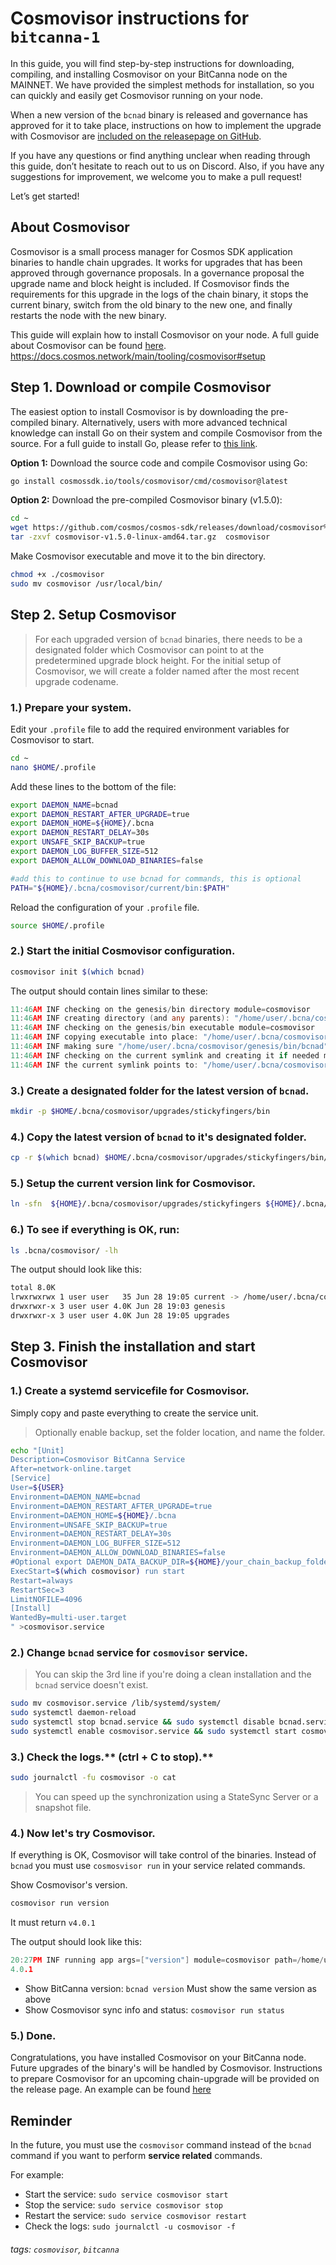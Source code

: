 # Cosmovisor instructions for `bitcanna-1`

In this guide, you will find step-by-step instructions for downloading, compiling, and installing Cosmovisor on your BitCanna node on the MAINNET. We have provided the simplest methods for installation, so you can quickly and easily get Cosmovisor running on your node.

When a new version of the `bcnad` binary is released and governance has approved for it to take place, instructions on how to implement the upgrade with Cosmovisor are [included on the releasepage on GitHub](https://github.com/BitCannaGlobal/bcna/releases/tag/v4.0.1).

If you have any questions or find anything unclear when reading through this guide, don’t hesitate to reach out to us on Discord. Also, if you have any suggestions for improvement, we welcome you to make a pull request!

Let’s get started!

## About Cosmovisor
Cosmovisor is a small process manager for Cosmos SDK application binaries to handle chain upgrades. It works for upgrades that has been approved through governance proposals. In a governance proposal the upgrade name and block height is included. If Cosmovisor finds the requirements for this upgrade in the logs of the chain binary, it stops the current binary, switch from the old binary to the new one, and finally restarts the node with the new binary.

This guide will explain how to install Cosmovisor on your node. A full guide about Cosmovisor can be found [here](https://github.com/cosmos/cosmos-sdk/tree/main/tools/cosmovisor).
https://docs.cosmos.network/main/tooling/cosmovisor#setup
## Step 1. Download or compile Cosmovisor

The easiest option to install Cosmovisor is by downloading the pre-compiled binary. Alternatively, users with more advanced technical knowledge can install Go on their system and compile Cosmovisor from the source. For a full guide to install Go, please refer to [this link](https://github.com/BitCannaGlobal/bcna/blob/main/1.install-compile.md#option-2-compile-instructions).

**Option 1:** Download the source code and compile Cosmovisor using Go: 

```bash
go install cosmossdk.io/tools/cosmovisor/cmd/cosmovisor@latest
```

**Option 2:** Download the pre-compiled Cosmovisor binary (v1.5.0):

```bash
cd ~
wget https://github.com/cosmos/cosmos-sdk/releases/download/cosmovisor%2Fv1.5.0/cosmovisor-v1.5.0-linux-amd64.tar.gz
tar -zxvf cosmovisor-v1.5.0-linux-amd64.tar.gz  cosmovisor
```
Make Cosmovisor executable and move it to the bin directory.
```bash
chmod +x ./cosmovisor
sudo mv cosmovisor /usr/local/bin/
```

## Step 2. Setup Cosmovisor
> For each upgraded version of `bcnad` binaries, there needs to be a designated folder which Cosmovisor can point to at the predetermined upgrade block height. For the initial setup of Cosmovisor, we will create a folder named after the most recent upgrade codename.

### 1.) Prepare your system.

Edit your `.profile` file to add the required environment variables for Cosmovisor to start.
```bash
cd ~
nano $HOME/.profile
```
Add these lines to the bottom of the file:
```bash
export DAEMON_NAME=bcnad
export DAEMON_RESTART_AFTER_UPGRADE=true
export DAEMON_HOME=${HOME}/.bcna
export DAEMON_RESTART_DELAY=30s
export UNSAFE_SKIP_BACKUP=true
export DAEMON_LOG_BUFFER_SIZE=512
export DAEMON_ALLOW_DOWNLOAD_BINARIES=false

#add this to continue to use bcnad for commands, this is optional
PATH="${HOME}/.bcna/cosmovisor/current/bin:$PATH" 
```
Reload the configuration of your `.profile` file.
```bash
source $HOME/.profile
```
### 2.) Start the initial Cosmovisor configuration.

```bash
cosmovisor init $(which bcnad)
```
The output should contain lines similar to these:
```go
11:46AM INF checking on the genesis/bin directory module=cosmovisor
11:46AM INF creating directory (and any parents): "/home/user/.bcna/cosmovisor/genesis/bin" module=cosmovisor
11:46AM INF checking on the genesis/bin executable module=cosmovisor
11:46AM INF copying executable into place: "/home/user/.bcna/cosmovisor/genesis/bin/bcnad" module=cosmovisor
11:46AM INF making sure "/home/user/.bcna/cosmovisor/genesis/bin/bcnad" is executable module=cosmovisor
11:46AM INF checking on the current symlink and creating it if needed module=cosmovisor
11:46AM INF the current symlink points to: "/home/user/.bcna/cosmovisor/genesis/bin/bcnad" module=cosmovisor
```
### 3.) Create a designated folder for the latest version of `bcnad`.
```bash
mkdir -p $HOME/.bcna/cosmovisor/upgrades/stickyfingers/bin
```
### 4.) Copy the latest version of `bcnad` to it's designated folder.
```bash
cp -r $(which bcnad) $HOME/.bcna/cosmovisor/upgrades/stickyfingers/bin/
```

### 5.) Setup the current version link for Cosmovisor.

```bash
ln -sfn  ${HOME}/.bcna/cosmovisor/upgrades/stickyfingers ${HOME}/.bcna/cosmovisor/current
```
### 6.) To see if everything is OK, run:

```bash
ls .bcna/cosmovisor/ -lh
```
The output should look like this:
```bash
total 8.0K
lrwxrwxrwx 1 user user   35 Jun 28 19:05 current -> /home/user/.bcna/cosmovisor/upgrades/stickyfingers
drwxrwxr-x 3 user user 4.0K Jun 28 19:03 genesis
drwxrwxr-x 3 user user 4.0K Jun 28 19:05 upgrades
```
## Step 3. Finish the installation and start Cosmovisor

### 1.) Create a systemd servicefile for Cosmovisor.

Simply copy and paste everything to create the service unit.
> Optionally enable backup, set the folder location, and name the folder.
```bash
echo "[Unit]
Description=Cosmovisor BitCanna Service
After=network-online.target
[Service]
User=${USER}
Environment=DAEMON_NAME=bcnad
Environment=DAEMON_RESTART_AFTER_UPGRADE=true
Environment=DAEMON_HOME=${HOME}/.bcna
Environment=UNSAFE_SKIP_BACKUP=true
Environment=DAEMON_RESTART_DELAY=30s
Environment=DAEMON_LOG_BUFFER_SIZE=512
Environment=DAEMON_ALLOW_DOWNLOAD_BINARIES=false
#Optional export DAEMON_DATA_BACKUP_DIR=${HOME}/your_chain_backup_folder
ExecStart=$(which cosmovisor) run start
Restart=always
RestartSec=3
LimitNOFILE=4096
[Install]
WantedBy=multi-user.target
" >cosmovisor.service
```
### 2.) Change `bcnad` service for `cosmovisor` service.
> You can skip the 3rd line if you're doing a clean installation and the `bcnad` service doesn't exist.
```bash
sudo mv cosmovisor.service /lib/systemd/system/
sudo systemctl daemon-reload
sudo systemctl stop bcnad.service && sudo systemctl disable bcnad.service 
sudo systemctl enable cosmovisor.service && sudo systemctl start cosmovisor.service
```
### 3.) Check the logs.** (ctrl + C to stop).**
```bash
sudo journalctl -fu cosmovisor -o cat
```
> You can speed up the synchronization using a StateSync Server or a snapshot file.

### 4.) Now let's try Cosmovisor.
If everything is OK, Cosmovisor will take control of the binaries. 
Instead of `bcnad` you must use `cosmosvisor run` in your service related commands. 

Show Cosmovisor's version.
```bash
cosmovisor run version
``` 
It must return `v4.0.1`

The output should look like this:
```go
20:27PM INF running app args=["version"] module=cosmovisor path=/home/user/.bcna/cosmovisor/upgrades/stickyfingers
4.0.1
```
* Show BitCanna version: `bcnad version` Must show the same version as above
* Show Cosmovisor sync info and status: `cosmovisor run status` 

### 5.) Done.
Congratulations, you have installed Cosmovisor on your BitCanna node. Future upgrades of the binary's will be handled by Cosmovisor. Instructions to prepare Cosmovisor for an upcoming chain-upgrade will be provided on the release page.
An example can be found [here](https://github.com/BitCannaGlobal/bcna/releases/tag/v4.0.1)

## Reminder
In the future, you must use the `cosmovisor` command instead of the `bcnad` command if you want to perform **service related** commands.

For example: 
* Start the service: `sudo service cosmovisor start`
* Stop the service: `sudo service cosmovisor stop`
* Restart the service: `sudo service cosmovisor restart`
* Check the logs: `sudo journalctl -u cosmovisor -f`

###### tags: `cosmovisor`, `bitcanna`
